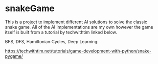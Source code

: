 # snakeGame

This is a project to implement different AI solutions to solve the classic snake game. All of the AI implementations are my own however the game itself is built from a tutorial by techwithtim linked below.

BFS, DFS, Hamiltonian Cycles, Deep Learning

https://techwithtim.net/tutorials/game-development-with-python/snake-pygame/
